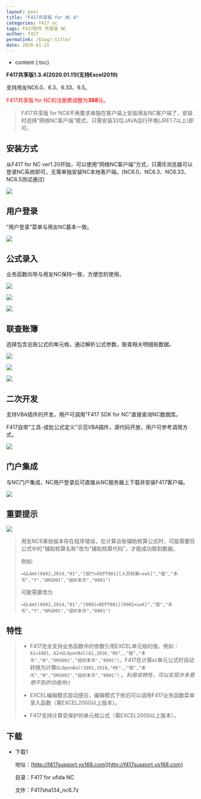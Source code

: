 ```yaml
---
layout: post
title: "F417共享版 for NC 6"
categories: f417_nc
tags: F417软件 共享版 NC
author: f417
permalink: /blog/:title/
date: 2020-01-11
---
```


* content
{:toc}

**F417共享版1.3.4(2020.01.11)(支持Excel2019)**

支持用友NC6.0、6.3、6.33、6.5。

<p><font color="red">F417共享版 for NC的注册费调整为<b>398</b>元。</font></p>

> F417共享版 for NC6不再要求单独在客户端上安装用友NC客户端了，安装时选择“网络NC客户端”模式，只需安装32位JAVA运行环境(JRE1.7以上)即可。
>




## 安装方式

从F417 for NC ver1.20开始，可以使用“网络NC客户端”方式，只需IE浏览器可以登录NC系统即可，无需单独安装NC本地客户端。(NC6.0、NC6.3、NC6.33、NC6.5测试通过)

![](/images/f417_nc/f417_nc6_share_install.png)

## 用户登录

“用户登录”菜单与用友NC基本一致。

![](/images/f417_nc/f417_nc6_share_login.png)

## 公式录入

业务函数向导与用友NC保持一致，方便您的使用。

![](/images/f417_nc/f417_nc6_share_wizard_1.png)

![](/images/f417_nc/f417_nc6_share_wizard_2.png)

![](/images/f417_nc/f417_nc6_share_wizard_3.png)

## 联查账簿

选择包含总账公式的单元格，通过解析公式参数，联查相关明细账数据。

![](/images/f417_nc/f417_nc6_share_query_book_1.png)

![](/images/f417_nc/f417_nc6_share_query_book_2.png)

![](/images/f417_nc/f417_nc6_share_query_book_3.png)

## 二次开发

支持VBA插件的开发，用户可调用"F417 SDK for NC”直接查询NC数据库。

F417自带“工具-成批公式定义”示范VBA插件，源代码开放，用户可参考调用方式。

![](/images/f417_nc/f417_nc6_share_vba_autofill.png)

## 门户集成

与NC门户集成，NC用户登录后可直接从NC服务器上下载并安装F417客户端。

![](/images/f417_nc/f417_nc6_share_nc_portal.png)

## 重要提示

![](/images/f417_nc/f417_nc6_share_func_aux.png)

> 用友NC6某些版本存在程序错误，在计算总账辅助核算公式时，可能需要将公式中的"辅助核算名称"改为"辅助核算代码"，才能成功取到数据。
>
> 例如:
>
>  `=GLAmt(6602,2014,"01","[部门=DEPT001][人员档案=swk]","借","本币","Y","ORG001","组织本币","0001")`
>
>  可能需要改为
>
>  `=GLAmt(6602,2014,"01","[0001=DEPT001][0002=swk]","借","本币","Y","ORG001","组织本币","0001")`

## 特性

> - F417完全支持业务函数中的参数引用EXCEL单元格的值。例如：`A1=1001，A2=GLOpenBal(A1,2016,"06",,"借","本币","N","ORG001","组织本币","0001")`，F417在计算`A2`单元公式时自动转换为计算`GLOpenBal(1001,2016,"06",,"借","本币","N","ORG001","组织本币","0001")` 。<em>利用该特性，可以实现许多意想不到的功能哟:)</em>
>
> - EXCEL编辑模式自动感应，编辑模式下依旧可以调用F417业务函数菜单录入函数（需EXCEL2000以上版本）。
>
> - F417支持计算受保护的单元格公式（需EXCEL2000以上版本）。

## 下载

- 下载1

  地址：[http://f417support.ys168.com](http://f417support.ys168.com)

  目录：F417 for ufida NC

  文件：F417sha134_nc6.7z
